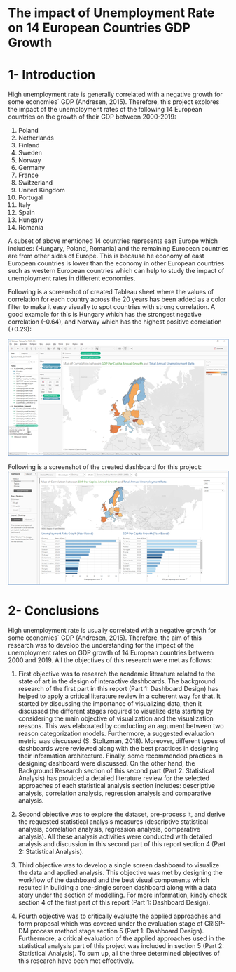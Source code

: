 # The impact of Unemployment Rate on 14 European Countries GDP Growth

# 1-	Introduction
High unemployment rate is generally correlated with a negative growth for some economies` GDP (Andresen, 2015). Therefore, this project explores the impact of the unemployment rates of the following 14 European countries on the growth of their GDP between 2000-2019:
1.	Poland
2.	Netherlands
3.	Finland
4.	Sweden
5.	Norway
6.	Germany
7.	France
8.	Switzerland
9.	United Kingdom
10.	Portugal
11.	Italy
12.	Spain
13.	Hungary
14.	Romania

A subset of above mentioned 14 countries represents east Europe which includes: (Hungary, Poland, Romania) and the remaining European countries are from other sides of Europe. This is because he economy of east European countries is lower than the economy in other European countries such as western European countries which can help to study the impact of unemployment rates in different economies.

Following is a screenshot of created Tableau sheet where the values of correlation for each country across the 20 years has been added as a color filter to make it easy visually to spot countries with strong correlation. A good example for this is Hungary which has the strongest negative correlation (-0.64), and Norway which has the highest positive correlation (+0.29):  

![Sample Graph](https://github.com/mutawakel-oss/BI_Dashboard_Unemployment_Rate_Analysis/blob/main/Picture1.png)

Following is a screenshot of the created dashboard for this project:
![Dashboard](https://github.com/mutawakel-oss/BI_Dashboard_Unemployment_Rate_Analysis/blob/main/Picture2.png)


# 2-	Conclusions
High unemployment rate is usually correlated with a negative growth for some economies` GDP (Andresen, 2015). Therefore, the aim of this research was to develop the understanding for the impact of the unemployment rates on GDP growth of 14 European countries between 2000 and 2019. All the objectives of this research were met as follows:
1.	First objective was to research the academic literature related to the state of art in the design of interactive dashboards. The background research of the first part in this report (Part 1: Dashboard Design) has helped to apply a critical literature review in a coherent way for that. It started by discussing the importance of visualizing data, then it discussed the different stages required to visualize data starting by considering the main objective of visualization and the visualization reasons. This was elaborated by conducting an argument between two reason categorization models. Furthermore, a suggested evaluation metric was discussed (S. Stoltzman, 2018). Moreover, different types of dashboards were reviewed along with the best practices in designing their information architecture. Finally, some recommended practices in designing dashboard were discussed. On the other hand, the Background Research section of this second part (Part 2: Statistical Analysis) has provided a detailed literature review for the selected approaches of each statistical analysis section includes: descriptive analysis, correlation analysis, regression analysis and comparative analysis.
2.	Second objective was to explore the dataset, pre-process it, and derive the requested statistical analysis measures (descriptive statistical analysis, correlation analysis, regression analysis, comparative analysis). All these analysis activities were conducted with detailed analysis and discussion in this second part of this report section 4 (Part 2: Statistical Analysis).
3.	Third objective was to develop a single screen dashboard to visualize the data and applied analysis. This objective was met by designing the workflow of the dashboard and the best visual components which resulted in building a one-single screen dashboard along with a data story under the section of modelling. For more information, kindly check section 4 of the first part of this report (Part 1: Dashboard Design). 

4.	Fourth objective was to critically evaluate the applied approaches and form proposal which was covered under the evaluation stage of CRISP-DM process method stage section 5 (Part 1: Dashboard Design). Furthermore, a critical evaluation of the applied approaches used in the statistical analysis part of this project was included in section 5 (Part 2: Statistical Analysis).
To sum up, all the three determined objectives of this research have been met effectively.
